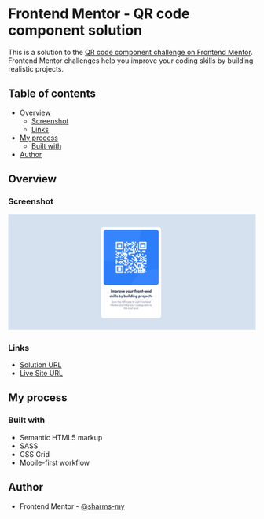 # Frontend Mentor - QR code component solution

This is a solution to the [QR code component challenge on Frontend Mentor](https://www.frontendmentor.io/challenges/qr-code-component-iux_sIO_H). Frontend Mentor challenges help you improve your coding skills by building realistic projects. 

## Table of contents

- [Overview](#overview)
  - [Screenshot](#screenshot)
  - [Links](#links)
- [My process](#my-process)
  - [Built with](#built-with)
- [Author](#author)


## Overview

### Screenshot

![Screenshot](https://github.com/sharms-my/qr-code-component/blob/master/images/sc-qr-code-component.png)


### Links

- [Solution URL](https://www.frontendmentor.io/solutions/qr-code-component-c2XozVxGK0)
- [Live Site URL](https://qr-code-component-sharmsmy.vercel.app/)

## My process

### Built with

- Semantic HTML5 markup
- SASS
- CSS Grid
- Mobile-first workflow


## Author

- Frontend Mentor - [@sharms-my](https://www.frontendmentor.io/profile/sharms-my)
